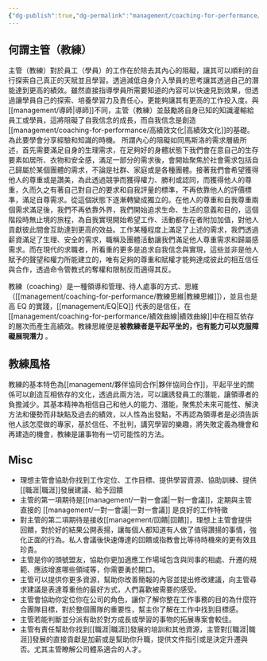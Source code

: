 ```yaml
---
{"dg-publish":true,"dg-permalink":"management/coaching-for-performance/主管（教練）","permalink":"/management/coaching-for-performance/主管（教練）/","title":"主管（教練）"}
---
```


## 何謂主管（教練）

主管（教練）對於員工（學員）的工作在於除去其內心的阻礙，讓其可以順利的自行探索自己真正的天賦並且學習。透過減低自身介入學員的思考讓其透過自己的潛能達到更高的績效。雖然直接指導學員所需要知道的內容可以快速見到效果，但透過讓學員自己的探索、培養學習力及責任心，更能夠讓其有更高的工作投入度。與[[management/導師\|導師]]不同，主管（教練）並鼓勵將自身已知的知識灌輸給員工或學員，這將阻礙了自我信念的成長，而自我信念是創造[[management/coaching-for-performance/高績效文化\|高績效文化]]的基礎。為此要學會分享經驗和知識的時機。
所謂內心的阻礙如同馬斯洛的需求層級所述，首先需要滿足自身的生理需求，在足夠好的身體狀態下我們會在意自己的生存要素如居所、衣物和安全感，滿足一部分的需求後，會開始聚焦於社會需求包括自己歸屬於某個團體的需求，不論是社群、家庭或是各種團體。接著我們會希望獲得他人的尊重或是讚美，為此透過競爭而獲得權力、勝利或認同，而獲得他人的尊重，久而久之有著自己對自己的要求和自我評量的標準，不再依靠他人的評價標準，滿足自尊需求。從這個狀態下逐漸轉變成獨立的。在他人的尊重和自我尊重兩個需求滿足後，我們不再依靠外界，我們開始追求生命、生活的意義和目的，這個階段時無止境的旅程，為自我實現開始希望工作、活動都存在者附加加值，對他人貢獻彼此間會互助達到更高的效益。工作某種程度上滿足了上述的需求，我們透過薪資滿足了生理、安全的需求，職稱及團體活動讓我們滿足他人尊重需求和歸屬感需求。而在現代的求職者，所看重的更多是追求自我信念與實現，這些並非是他人賦予的聲望和權力所能建立的，唯有足夠的尊重和賦權才能夠達成彼此的相互信任與合作，透過命令管教式的奪權和限制反而適得其反。

教練（coaching）是一種領導和管理、待人處事的方式、思維（[[management/coaching-for-performance/教練思維\|教練思維]]），並且也是高 EQ 的實踐，[[management/EQ\|EQ]] 代表的是信任，在[[management/coaching-for-performance/績效曲線\|績效曲線]]中在相互依存的層次而產生高績效。教練思維便是**被教練者是平起平坐的，也有能力可以克服障礙展現潛力** 。

## 教練風格
教練的基本特色為[[management/夥伴協同合作\|夥伴協同合作]]，平起平坐的關係可以創造互相依存的文化，透過此兩方法，可以讓誘發員工的潛能，讓領導者的負擔減少。其基本精神為相信自己和他人的能力、潛能，聚焦於未來可能性、解決方法和優勢而非缺點及過去的績效，以人性為出發點，不再認為領導者是必須告訴他人該怎麼做的專家，基於信任、不批判，講究學習的樂趣，將失敗定義為機會和再建造的機會，教練是讓事物有一切可能性的方法。

## Misc
- 理想主管會協助你找到工作定位、工作目標、提供學習資源、協助訓練、提供[[職涯\|職涯]]發展建議、給予回饋
- 主管的第一項期待是[[management/一對一會議\|一對一會議]]，定期與主管直接的 [[management/一對一會議\|一對一會議]] 是良好的工作特徵
- 對主管的第二項期待是接收[[management/回饋\|回饋]]，理想上主管會提供回饋，對於好的結果公開表揚，讓每個人都知道有人做了值得讚揚的事情，強化正面的行為。私人會議後快速傳達的回饋或指教會比等待時機來的更有效且珍貴。
- 主管是你的頭號盟友，協助你更加適應工作場域包含與同事的相處、升遷的規範、應該增進哪些領域等，你需要勇於開口。
- 主管可以提供你更多資源，幫助你改善簡報的內容並提出修改建議，向主管尋求建議是表達尊重他的最好方式，人們喜歡被需要的感受。
- 主管會協助你定位你在公司的角色，讓你了解你整在工作事務的目的為什麼符合團隊目標，對於整個團隊的重要性，幫主你了解在工作中找到目標感。
- 主管若能判斷並分派有助於對方成長或學習的事物的拓展專案會較佳。
- 主管有責任幫助你找到[[職涯\|職涯]]發展的培訓和其他資源，主管對[[職涯\|職涯]]發展的直接貢獻是加薪或是幫助你升職，提供文件指引或是決定升遷與否。尤其主管瞭解公司體系適合的人才。
